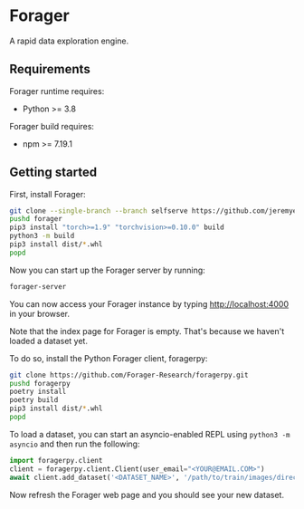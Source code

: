 # Forager
A rapid data exploration engine.


## Requirements
Forager runtime requires:
- Python >= 3.8

Forager build requires:
- npm >= 7.19.1

## Getting started

First, install Forager:
```bash
git clone --single-branch --branch selfserve https://github.com/jeremyephron/forager.git
pushd forager
pip3 install "torch>=1.9" "torchvision>=0.10.0" build
python3 -m build
pip3 install dist/*.whl
popd 
```

Now you can start up the Forager server by running:
```bash
forager-server
```

You can now access your Forager instance by typing [http://localhost:4000](http://localhost:4000) in your browser.

Note that the index page for Forager is empty. That's because we haven't loaded a dataset yet.

To do so, install the Python Forager client, foragerpy:

```bash
git clone https://github.com/Forager-Research/foragerpy.git
pushd foragerpy
poetry install
poetry build
pip3 install dist/*.whl
popd
```

To load a dataset, you can start an asyncio-enabled REPL using `python3 -m asyncio` and then run the following:

```python
import foragerpy.client
client = foragerpy.client.Client(user_email="<YOUR@EMAIL.COM>")
await client.add_dataset('<DATASET_NAME>', '/path/to/train/images/directory, '/path/to/val/images/directory')
```

Now refresh the Forager web page and you should see your new dataset.

